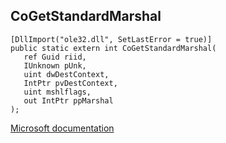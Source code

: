 ## CoGetStandardMarshal

```
[DllImport("ole32.dll", SetLastError = true)]
public static extern int CoGetStandardMarshal(
   ref Guid riid,
   IUnknown pUnk,
   uint dwDestContext,
   IntPtr pvDestContext,
   uint mshlflags,
   out IntPtr ppMarshal
);
```

[Microsoft documentation](https://docs.microsoft.com/en-us/windows/win32/api/combaseapi/nf-combaseapi-cogetstandardmarshal)
